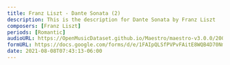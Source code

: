 ```yaml
---
title: Franz Liszt - Dante Sonata (2)
description: This is the description for Dante Sonata by Franz Liszt
composers: [Franz Liszt]
periods: [Romantic]
audioURL: https://OpenMusicDataset.github.io/Maestro/maestro-v3.0.0/2006/MIDI-Unprocessed_09_R1_2006_01-04_ORIG_MID--AUDIO_09_R1_2006_02_Track02_wav.midi
formURL: https://docs.google.com/forms/d/e/1FAIpQLSfPVPvFAitE8WQB4D70Nm-RuI9KZjhKGyDKCDzjhsz5nxDeag/viewform
date: 2021-08-08T07:43:13-06:00
---
```

